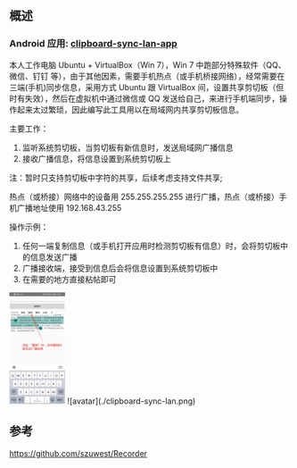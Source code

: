 ## 概述

### Android 应用: [clipboard-sync-lan-app](https://github.com/Gomaxx/clipboard-sync-lan-app)


本人工作电脑 Ubuntu + VirtualBox（Win 7），Win 7 中跑部分特殊软件（QQ、微信、钉钉 等），由于其他因素，需要手机热点（或手机桥接网络），经常需要在三端(手机)同步信息，采用方式 Ubuntu 跟 VirtualBox 间，设置共享剪切板（但时有失效），然后在虚拟机中通过微信或 QQ 发送给自己，来进行手机端同步，操作起来太过繁琐，因此编写此工具用以在局域网内共享剪切板信息。


主要工作：
1. 监听系统剪切板，当剪切板有新信息时，发送局域网广播信息
2. 接收广播信息，将信息设置到系统剪切板上


注：暂时只支持剪切板中字符的共享，后续考虑支持文件共享; 


热点（或桥接）网络中的设备用 255.255.255.255 进行广播，热点（或桥接）手机广播地址使用 192.168.43.255


操作示例：
1. 任何一端复制信息（或手机打开应用时检测剪切板有信息）时，会将剪切板中的信息发送广播
2. 广播接收端，接受到信息后会将信息设置到系统剪切板中
3. 在需要的地方直接粘帖即可
<img height="200px" src="./1.jpg" width="100px"/>
![avatar](./clipboard-sync-lan.png)



## 参考
https://github.com/szuwest/Recorder

